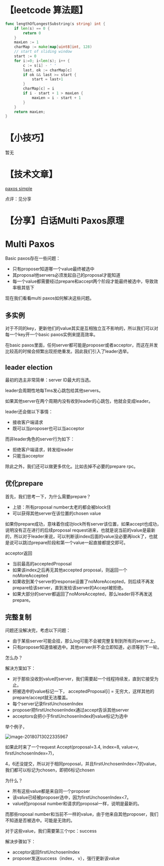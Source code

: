 # 【leetcode 算法题】

```go
func lengthOfLongestSubstring(s string) int {
    if len(s) == 0 {
        return 0
    }
    maxLen := 1
    charMap := make(map[uint8]int, 128)
    // start of sliding window
    start := 0
    for i:=0; i<len(s); i++ {
        c := s[i] - ' '
        last, ok := charMap[c]
        if ok && last >= start {
            start = last+1
        }
        charMap[c] = i
        if i - start + 1 > maxLen {
            maxLen = i - start + 1
        }
    }
    return maxLen;
}
```

# 【小技巧】
暂无

# 【技术文章】
[paxos simple](https://lamport.azurewebsites.net/pubs/paxos-simple.pdf)


点评：见分享

# 【分享】白话Multi Paxos原理

# Multi Paxos

Basic paxos存在一些问题：

- 只有proposer知道哪一个value最终被选中
- 其proposal他servers必须发起自己的proposal才能知道
- 每一个value都需要经过prepare和accept两个阶段才能最终被选中，导致效率极其低下

现在我们看看multi paxos如何解决这些问题。

## 多实例
对于不同的key，更新他们的value其实是互相独立互不影响的，所以我们可以对每一个key开一个basic paxos实例来提高效率。


在basic paxos里面，任何server都可能是proposer或者acceptor，而这在并发比较高的时候会频繁出现拒绝重发。因此我们引入了leader选举。

## leader election

最初的选主非常简单：server ID最大的当选。

leader会周期性地每Tms发心跳包给其他servers。

如果其他server在两个周期内没有收到leader的心跳包，他就会变成leader。

leader还会做以下事情：

- 接收客户端请求
- 既可以当proposer也可以当acceptor

而非leader角色的server行为如下：

- 拒绝客户端请求，转发给leader
- 只能当acceptor

除此之外，我们还可以做更多优化。比如去掉不必要的prepare rpc。

## 优化prepare 

首先，我们思考一下，为什么需要prepare？

- 上锁：所有proposal number太老的都会被block住
- 可以获得其他server在该位置的chosen value  

如果你prepare成功，意味着你成功lock所有server该位置，如果accept也成功，说明没有正在进行的后续proposal request进来，也就是说当前的value是最新的，所以对于leader来说，可以判断该index后面的value没必要再lock了，也就是说可以跳过prepare阶段和第一个value一起直接都提交即可。

acceptor返回

  - 当前最高的acceptedProposal
  - 如果该index之后再无其他accepted proposal，则返回一个noMoreAccepted
  - 如果收到某个server的response设置了noMoreAccepted，则后续不再发prepare给该server，直到发给该server的Accept被拒绝。
  - 如果大部分的server都返回了noMoreAccepted，那么leader将不再发送prepare。


## 完整复制

问题还没解决完，考虑以下问题：

- 由于某些server可能会挂，那么log可能不会被完整复制到所有的server上。
- 只有proposer知道值被选中。其他server并不会立即知道，必须等到下一轮。

怎么办？

解决方案如下：

- 对于那些没收到value的server，我们需要起一个线程持续发，直到它接受为止。
- 把被选中的value标记一下， acceptedProposal[i] = 无穷大，这样其他的prepare/accept就无法覆盖。
- 每个server记录firstUnchosenIndex
- proposer把firstUnchosenIndex通过accept告诉其他server
- acceptors会把小于firstUnchosenIndex的value标记为选中

举个例子，

![image-20180713022335967](https://ws4.sinaimg.cn/large/006tNc79ly1ft7mylknkjj30ps0i04ah.jpg)

如果此时来了一个request Accept(proposal=3.4, index=8, value=v, firstUnchosenIndex=7)，

4，6还没提交，所以对于相同proposal，并且firstUnchosenIndex<7的value，我们都可以标记为chosen，即把6标记chosen

为什么？

  - 所有这些value都是来自同一个proposer
  - 该value已经被proposer选中，因为firstUnchosenIndex<7。
  - value的proposal number和请求的proposal一样，说明是最新的。

而那些roposal number和当前不一样的value，由于他来自其他proposer，我们不知道是否被选中。可能是无效的。

对于这些value，我们需要第三个rpc：success

解决步骤如下：

- acceptor返回firstUnchosenIndex
- proposer发送success（index， v），强行更新该value



